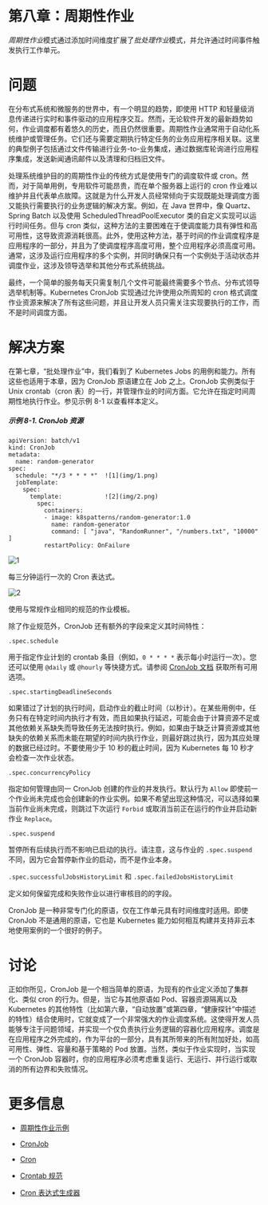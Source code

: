 # 第八章：周期性作业

*周期性作业*模式通过添加时间维度扩展了*批处理作业*模式，并允许通过时间事件触发执行工作单元。

# 问题

在分布式系统和微服务的世界中，有一个明显的趋势，即使用 HTTP 和轻量级消息传递进行实时和事件驱动的应用程序交互。然而，无论软件开发的最新趋势如何，作业调度都有着悠久的历史，而且仍然很重要。周期性作业通常用于自动化系统维护或管理任务。它们还与需要定期执行特定任务的业务应用程序相关联。这里的典型例子包括通过文件传输进行业务-to-业务集成，通过数据库轮询进行应用程序集成，发送新闻通讯邮件以及清理和归档旧文件。

处理系统维护目的的周期性作业的传统方式是使用专门的调度软件或 cron。然而，对于简单用例，专用软件可能昂贵，而在单个服务器上运行的 cron 作业难以维护并且代表单点故障。这就是为什么开发人员经常倾向于实现既能处理调度方面又能执行需要执行的业务逻辑的解决方案。例如，在 Java 世界中，像 Quartz、Spring Batch 以及使用 ScheduledThreadPoolExecutor 类的自定义实现可以运行时间任务。但与 cron 类似，这种方法的主要困难在于使调度能力具有弹性和高可用性，这导致资源消耗很高。此外，使用这种方法，基于时间的作业调度程序是应用程序的一部分，并且为了使调度程序高度可用，整个应用程序必须高度可用。通常，这涉及运行应用程序的多个实例，并同时确保只有一个实例处于活动状态并调度作业，这涉及领导选举和其他分布式系统挑战。

最终，一个简单的服务每天只需复制几个文件可能最终需要多个节点、分布式领导选举机制等。Kubernetes CronJob 实现通过允许使用众所周知的 cron 格式调度作业资源来解决了所有这些问题，并且让开发人员只需关注实现要执行的工作，而不是时间调度方面。

# 解决方案

在第七章，“批处理作业”中，我们看到了 Kubernetes Jobs 的用例和能力。所有这些也适用于本章，因为 CronJob 原语建立在 Job 之上。CronJob 实例类似于 Unix crontab（cron 表）的一行，并管理作业的时间方面。它允许在指定时间周期性地执行作业。参见示例 8-1 以查看样本定义。

##### 示例 8-1\. CronJob 资源

```
apiVersion: batch/v1
kind: CronJob
metadata:
  name: random-generator
spec:
  schedule: "*/3 * * * *"  ![1](img/1.png)
  jobTemplate:
    spec:
      template:            ![2](img/2.png)
        spec:
          containers:
          - image: k8spatterns/random-generator:1.0
            name: random-generator
            command: [ "java", "RandomRunner", "/numbers.txt", "10000" ]
          restartPolicy: OnFailure
```

![1](img/#co_periodic_job_CO1-1)

每三分钟运行一次的 Cron 表达式。

![2](img/#co_periodic_job_CO1-2)

使用与常规作业相同的规范的作业模板。

除了作业规范外，CronJob 还有额外的字段来定义其时间特性：

`.spec.schedule`

用于指定作业计划的 crontab 条目（例如，`0 * * * *` 表示每小时运行一次）。您还可以使用 `@daily` 或 `@hourly` 等快捷方式。请参阅 [CronJob 文档](https://oreil.ly/Qc3TA) 获取所有可用选项。

`.spec.startingDeadlineSeconds`

如果错过了计划的执行时间，启动作业的截止时间（以秒计）。在某些用例中，任务只有在特定时间内执行才有效，而且如果执行延迟，可能会由于计算资源不足或其他依赖关系缺失而导致任务无法按时执行。例如，如果由于缺乏计算资源或其他缺失的依赖关系而未能在期望的时间内执行作业，则最好跳过执行，因为其应处理的数据已经过时。不要使用少于 10 秒的截止时间，因为 Kubernetes 每 10 秒才会检查一次作业状态。

`.spec.concurrencyPolicy`

指定如何管理由同一 CronJob 创建的作业的并发执行。默认行为 `Allow` 即使前一个作业尚未完成也会创建新的作业实例。如果不希望出现这种情况，可以选择如果当前作业尚未完成，则跳过下次运行 `Forbid` 或取消当前正在运行的作业并启动新作业 `Replace`。

`.spec.suspend`

暂停所有后续执行而不影响已启动的执行。请注意，这与作业的 `.spec.suspend` 不同，因为它会暂停新作业的启动，而不是作业本身。

`.spec.successfulJobsHistoryLimit` 和 `.spec.failedJobsHistoryLimit`

定义如何保留完成和失败作业以进行审核目的的字段。

CronJob 是一种非常专门化的原语，仅在工作单元具有时间维度时适用。即使 CronJob 不是通用的原语，它也是 Kubernetes 能力如何相互构建并支持非云本地使用案例的一个很好的例子。

# 讨论

正如你所见，CronJob 是一个相当简单的原语，为现有的作业定义添加了集群化、类似 cron 的行为。但是，当它与其他原语如 Pod、容器资源隔离以及 Kubernetes 的其他特性（比如第六章，“自动放置”或第四章，“健康探针”中描述的特性）结合使用时，它就变成了一个非常强大的作业调度系统。这使得开发人员能够专注于问题领域，并实现一个仅负责执行业务逻辑的容器化应用程序。调度是在应用程序之外完成的，作为平台的一部分，具有其所带来的所有附加好处，如高可用性、弹性、容量和基于策略的 Pod 放置。当然，类似于作业实现时，当实现一个 CronJob 容器时，你的应用程序必须考虑重复运行、无运行、并行运行或取消的所有边界和失败情况。

# 更多信息

+   [周期性作业示例](https://oreil.ly/yINcj)

+   [CronJob](https://oreil.ly/9096p)

+   [Cron](https://oreil.ly/ZPavq)

+   [Crontab 规范](https://oreil.ly/Oi3b5)

+   [Cron 表达式生成器](https://oreil.ly/xYymj)
